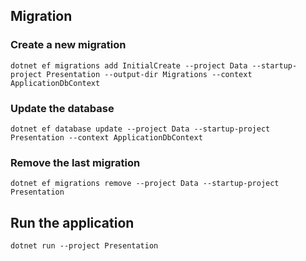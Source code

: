 ## Migration

### Create a new migration

```
dotnet ef migrations add InitialCreate --project Data --startup-project Presentation --output-dir Migrations --context ApplicationDbContext
```

### Update the database

```
dotnet ef database update --project Data --startup-project Presentation --context ApplicationDbContext
```

### Remove the last migration

```
dotnet ef migrations remove --project Data --startup-project Presentation
```

## Run the application

```
dotnet run --project Presentation
```